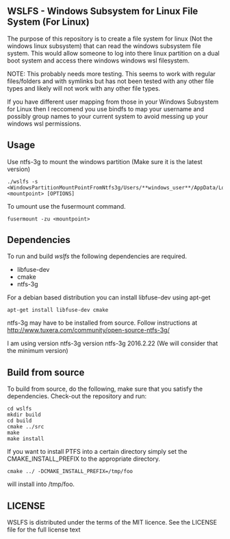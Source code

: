 ## WSLFS - Windows Subsystem for Linux File System (For Linux)

The purpose of this repository is to create a file system for linux 
(Not the windows linux subsystem) that can read the windows subsystem file system. 
This would allow someone to log into there linux partition on a dual boot system 
and access there windows windows wsl filesystem. 

NOTE: This probably needs more testing. This seems to work with regular files/folders 
and with symlinks but has not been tested with any other file types and likely will not
work with any other file types.

If you have different user mapping from those in your Windows Subsystem for Linux then
I reccomend you use bindfs to map your username and possibly group names to your current
system to avoid messing up your windows wsl permissions.

## Usage

Use ntfs-3g to mount the windows partition (Make sure it is the latest version)

```
./wslfs -s <WindowsPartitionMountPointFromNtfs3g/Users/**windows_user**/AppData/Local/lxss/home/**wsl_user**> <mountpoint> [OPTIONS]
```

To umount use the fusermount command.
```
fusermount -zu <mountpoint>
```

## Dependencies

To run and build *wslfs* the following dependencies are required.

* libfuse-dev
* cmake
* ntfs-3g

For a debian based distribution you can install libfuse-dev using apt-get 
```
apt-get install libfuse-dev cmake
```

ntfs-3g may have to be installed from source.
Follow instructions at http://www.tuxera.com/community/open-source-ntfs-3g/

I am using version ntfs-3g version ntfs-3g 2016.2.22 (We will consider that the minimum version)

## Build from source

To build from source, do the following, make sure that you satisfy the
dependencies. Check-out the repository and run:

```
cd wslfs
mkdir build
cd build
cmake ../src
make
make install
```

If you want to install PTFS into a certain directory simply set the
CMAKE_INSTALL_PREFIX to the appropriate directory.
```
cmake ../ -DCMAKE_INSTALL_PREFIX=/tmp/foo
```
will install into /tmp/foo.

## LICENSE

WSLFS is distributed under the terms of the  MIT licence. See the LICENSE file for the full license text
